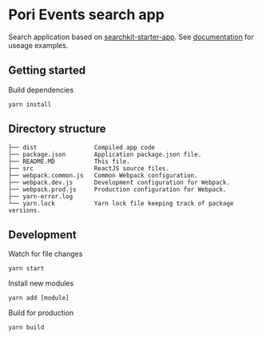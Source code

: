 # Pori Events search app

Search application based on [searchkit-starter-app](https://github.com/searchkit/searchkit-starter-app). See [documentation](http://docs.searchkit.co/stable/) for useage examples.

## Getting started

Build dependencies

    yarn install

## Directory structure

    ├── dist                Compiled app code
    ├── package.json        Application package.json file.
    ├── README.MD           This file.
    ├── src                 ReactJS source files.
    ├── webpack.common.js   Common Webpack configuration.
    ├── webpack.dev.js      Development configuration for Webpack.
    ├── webpack.prod.js     Production configuration for Webpack.
    ├── yarn-error.log
    └── yarn.lock           Yarn lock file keeping track of package versions.

## Development

Watch for file changes

    yarn start

Install new modules

    yarn add [module]

Build for production

    yarn build

